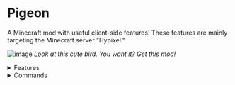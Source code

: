 # Pigeon
A Minecraft mod with useful client-side features!
These features are mainly targeting the Minecraft server "Hypixel."

![image](https://user-images.githubusercontent.com/80136208/202793660-fb5f68b2-ca7b-4820-a756-a3010da8eb1d.png)
*Look at this cute bird.*
*You want it? Get this mod!*

<details>
<summary>Features</summary>

## Features
- Chat bubbles in Hypixel
- Type text emoticons in chat
- Rename your pet in Hypixel Skyblock (a little glitchy)
- A GUI of items' abilities on cooldown in Hypixel Skyblock.
  - Recommended to use a Hypixel Skyblock texture pack for this feature.
- A latency counter that shows your ping.
  - Works on Hypixel gamemodes! (Might be slightly inaccurate).
### Experimental features
- (Hypixel Skyblock) Dungeon animations
  - Only Healer's wish ability is available right now.
- (Hypixel Skyblock) A notifier of when to use the Fire freeze staff on The Professor.
- (Hypixel Skyblock) Ferocity animations.
- (Hypixel Skyblock) Animation that makes Voidgloom Seraph hold a shield in hits phase.
</details>

<details>
<summary>Commands</summary>

## Commands
- /pigeonconfig for the config GUI.
- /killallmoddedentities to destroy fake entities entities nearby.
  - Mainly used if there is a problem with too many entities.
</details>
